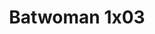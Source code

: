 ---
layout: episodios
title: "Batwoman 1x03"
url_serie_padre: 'batwoman/temporada-1'
category: 'series'
capitulo: 'yes'
anio: '2019'
prev: 'capitulo-2'
proximo: 'capitulo-4'
sandbox: allow-same-origin allow-forms
idioma: 'Subtitulado'
calidad: 'Full HD'
reproductores: ["https://api.cuevana3.io/stream/index.php?file=ek5lbm9xYWNrS0xYMTZLa2xNbkdvY3ZTb3BtZng4TGp6ZFpobGFMUGtOVEx6SitYWU5YTTdORE1vWmRnbEpham5KTmtZSlRTMGViVTBxZGdsdEhPb3RqWGEybGtsSk9qbU1LR2gzV3l3THVvd29aaVpNR21vNWVSb0tKbm9kSGkxOWVTcHF6U3hyRFh5S1dibUE9PQ","https://upstream.to/embed-rutj2p5ysa03.html","https://myurlshort.live/v/14lewfjnw1exkml","https://www.ilovefembed.best/v/ek3dma-emmkz7ly"]
reproductor: fembed
clasificacion: '+10'
tags:
- Ciencia-Ficcion
---